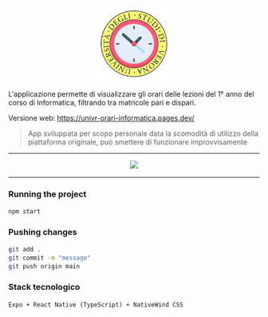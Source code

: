 <p align="center">
 <img src="https://github.com/ImAxel0/UniVrOrari-Informatica/blob/main/assets/images/UniVrOrari-Informatica.png?raw=true" width="150" height="150" />
</p>

L'applicazione permette di visualizzare gli orari delle lezioni del 1° anno del corso di Informatica, filtrando tra matricole pari e dispari.

Versione web: https://univr-orari-informatica.pages.dev/

> App sviluppata per scopo personale data la scomodità di utilizzo della piattaforma originale, può smettere di funzionare improvvisamente

---

<p align="center">
<img src="https://i.imgur.com/pHhW9nu.jpeg" width="400" />
</p>

---

### Running the project

```bash
npm start
```

### Pushing changes

```bash
git add .
git commit -m "message"
git push origin main
```

### Stack tecnologico
`Expo + React Native (TypeScript) + NativeWind CSS`

